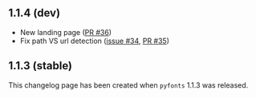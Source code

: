 ## 1.1.4 (dev)

- New landing page ([PR #36](https://github.com/y-sunflower/pyfonts/pull/36))
- Fix path VS url detection ([issue #34](https://github.com/y-sunflower/pyfonts/issues/34), [PR #35](https://github.com/y-sunflower/pyfonts/pull/35))

## 1.1.3 (stable)

This changelog page has been created when `pyfonts` 1.1.3 was released.
